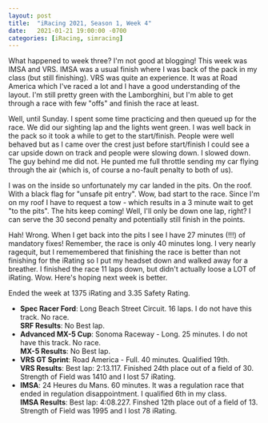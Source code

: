 ```yaml
---
layout: post
title:  "iRacing 2021, Season 1, Week 4"
date:   2021-01-21 19:00:00 -0700
categories: [iRacing, simracing]
---
```

What happened to week three? I'm not good at blogging! This week was IMSA and VRS. IMSA was a usual finish where I was back of the pack in my class (but still finishing). VRS was quite an experience. It was at Road America which I've raced a lot and I have a good understanding of the layout. I'm still pretty green with the Lamborghini, but I'm able to get through a race with few "offs" and finish the race at least.

Well, until Sunday. I spent some time practicing and then queued up for the race. We did our sighting lap and the lights went green. I was well back in the pack so it took a while to get to the start/finish. People were well behaved but as I came over the crest just before start/finish I could see a car upside down on track and people were slowing down. I slowed down. The guy behind me did not. He punted me full throttle sending my car flying through the air (which is, of course a no-fault penalty to both of us). 

I was on the inside so unfortunately my car landed in the pits. On the roof. With a black flag for "unsafe pit entry". Wow, bad start to the race. Since I'm on my roof I have to request a tow - which results in a 3 minute wait to get "to the pits". The hits keep coming! Well, I'll only be down one lap, right? I can serve the 30 second penalty and potentially still finish in the points. 

Hah! Wrong. When I get back into the pits I see I have 27 minutes (!!!) of mandatory fixes! Remember, the race is only 40 minutes long. I very nearly ragequit, but I rememembered that finishing the race is better than not finishing for the iRating so I put my headset down and walked away for a breather. I finished the race 11 laps down, but didn't actually loose a LOT of iRating. Wow. Here's hoping next week is better.

Ended the week at 1375 iRating and 3.35 Safety Rating.

* **Spec Racer Ford**: Long Beach Street Circuit. 16 laps. I do not have this track. No race.  
**SRF Results**: No Best lap.  
* **Advanced MX-5 Cup**: Sonoma Raceway - Long. 25 minutes. I do not have this track. No race.  
**MX-5 Results**: No Best lap.
* **VRS GT Sprint**: Road America - Full. 40 minutes. Qualified 19th.   
**VRS Results**: Best lap: 2:13.117. Finished 24th place out of a field of 30. Strength of Field was 1410 and I lost 57 iRating.
* **IMSA**: 24 Heures du Mans. 60 minutes. It was a regulation race that ended in regulation disappointment. I qualified 6th in my class.  
**IMSA Results**: Best lap: 4:08.227. Finshed 12th place out of a field of 13. Strength of Field was 1995 and I lost 78 iRating.
